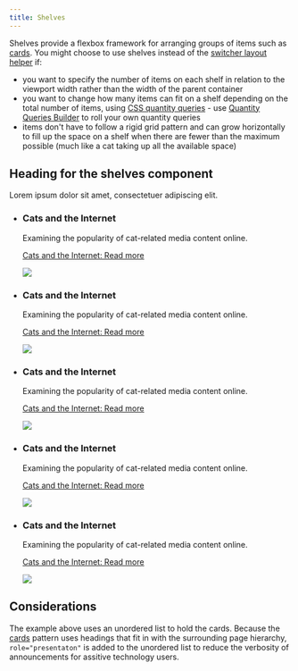 ```yaml
---
title: Shelves
---
```

Shelves provide a flexbox framework for arranging groups of items such as [cards](https://amplify.studio24.net/amplify/core-components/cards.html). You might choose to use shelves instead of the [switcher layout helper](https://amplify.studio24.net/amplify/layout-helpers/switcher.html) if:

-   you want to specify the number of items on each shelf in relation to the viewport width rather than the width of the parent container
-   you want to change how many items can fit on a shelf depending on the total number of items, using [CSS quantity queries](https://alistapart.com/article/quantity-queries-for-css/) - use [Quantity Queries Builder](https://quantityqueries.com/) to roll your own quantity queries
-   items don't have to follow a rigid grid pattern and can grow horizontally to fill up the space on a shelf when there are fewer than the maximum possible (much like a cat taking up all the available space)

Heading for the shelves component
---------------------------------

Lorem ipsum dolor sit amet, consectetuer adipiscing elit.

-   ### Cats and the Internet

    Examining the popularity of cat-related media content online.

    [Cats and the Internet: Read more](https://en.wikipedia.org/wiki/Cats_and_the_Internet)

    ![](https://amplify.studio24.net/dist/images/jpg-cat-1.jpg)

-   ### Cats and the Internet

    Examining the popularity of cat-related media content online.

    [Cats and the Internet: Read more](https://en.wikipedia.org/wiki/Cats_and_the_Internet)

    ![](https://amplify.studio24.net/dist/images/jpg-cat-1.jpg)

-   ### Cats and the Internet

    Examining the popularity of cat-related media content online.

    [Cats and the Internet: Read more](https://en.wikipedia.org/wiki/Cats_and_the_Internet)

    ![](https://amplify.studio24.net/dist/images/jpg-cat-1.jpg)

-   ### Cats and the Internet

    Examining the popularity of cat-related media content online.

    [Cats and the Internet: Read more](https://en.wikipedia.org/wiki/Cats_and_the_Internet)

    ![](https://amplify.studio24.net/dist/images/jpg-cat-1.jpg)

-   ### Cats and the Internet

    Examining the popularity of cat-related media content online.

    [Cats and the Internet: Read more](https://en.wikipedia.org/wiki/Cats_and_the_Internet)

    ![](https://amplify.studio24.net/dist/images/jpg-cat-1.jpg)

Considerations
--------------

The example above uses an unordered list to hold the cards. Because the [cards](https://amplify.studio24.net/amplify/core-components/cards.html) pattern uses headings that fit in with the surrounding page hierarchy, `role="presentaton"` is added to the unordered list to reduce the verbosity of announcements for assitive technology users.